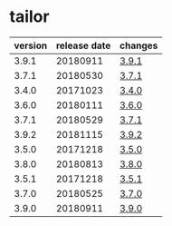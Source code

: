 # tailor	


|version|release date|changes|
|---|---|---|
|3.9.1|20180911|[3.9.1](./3.9.1-20180911.md)|
|3.7.1|20180530|[3.7.1](./3.7.1-20180530.md)|
|3.4.0|20171023|[3.4.0](./3.4.0-20171023.md)|
|3.6.0|20180111|[3.6.0](./3.6.0-20180111.md)|
|3.7.1|20180529|[3.7.1](./3.7.1-20180529.md)|
|3.9.2|20181115|[3.9.2](./3.9.2-20181115.md)|
|3.5.0|20171218|[3.5.0](./3.5.0-20171218.md)|
|3.8.0|20180813|[3.8.0](./3.8.0-20180813.md)|
|3.5.1|20171218|[3.5.1](./3.5.1-20171218.md)|
|3.7.0|20180525|[3.7.0](./3.7.0-20180525.md)|
|3.9.0|20180911|[3.9.0](./3.9.0-20180911.md)|
